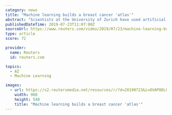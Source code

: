 ```yaml
---
category: news
title: "Machine learning builds a breast cancer 'atlas'"
abstract: "Scientists at the University of Zurich have used artificial technology to help analyse millions of cells from breast cancer tissue of 140 tumours, to create what they describe as an 'atlas' of machine learning to analyse millions of cells from breast ..."
publishedDateTime: 2019-07-23T11:07:00Z
sourceUrl: https://www.reuters.com/video/2019/07/23/machine-learning-builds-a-breast-cancer?videoId=578196843
type: article
score: 72

provider:
  name: Reuters
  id: reuters.com

topics:
  - AI
  - Machine Learning

images:
  - url: https://s2.reutersmedia.net/resources/r/?d=20190723&i=OVAP08L0B&w=1200&r=OVAP08L0B&t=2
    width: 960
    height: 540
    title: "Machine learning builds a breast cancer 'atlas'"
---
```

